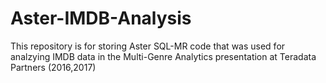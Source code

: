 # Aster-IMDB-Analysis

This repository is for storing Aster SQL-MR code that was used for analzying IMDB data in the Multi-Genre Analytics presentation at Teradata Partners (2016,2017)
